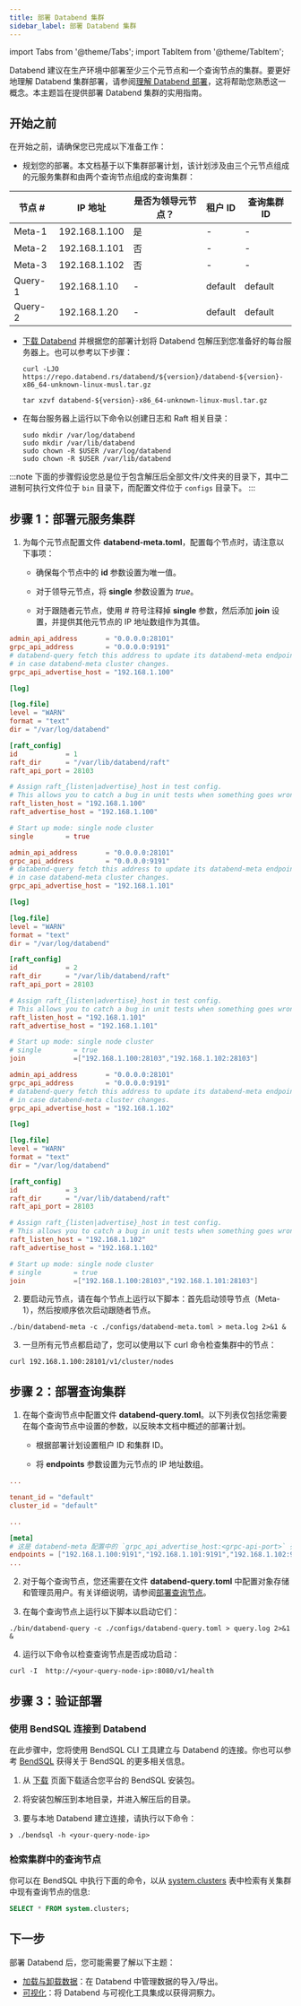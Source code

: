 ```yaml
---
title: 部署 Databend 集群
sidebar_label: 部署 Databend 集群
---
```


import Tabs from '@theme/Tabs';
import TabItem from '@theme/TabItem';

Databend 建议在生产环境中部署至少三个元节点和一个查询节点的集群。要更好地理解 Databend 集群部署，请参阅[理解 Databend 部署](../00-understanding-deployment-modes.md)，这将帮助您熟悉这一概念。本主题旨在提供部署 Databend 集群的实用指南。

## 开始之前

在开始之前，请确保您已完成以下准备工作：

- 规划您的部署。本文档基于以下集群部署计划，该计划涉及由三个元节点组成的元服务集群和由两个查询节点组成的查询集群：

| 节点 #  | IP 地址       | 是否为领导元节点？ | 租户 ID | 查询集群 ID |
| ------- | ------------- | ------------------ | ------- | ----------- |
| Meta-1  | 192.168.1.100 | 是                 | -       | -           |
| Meta-2  | 192.168.1.101 | 否                 | -       | -           |
| Meta-3  | 192.168.1.102 | 否                 | -       | -           |
| Query-1 | 192.168.1.10  | -                  | default | default     |
| Query-2 | 192.168.1.20  | -                  | default | default     |

- [下载 Databend](/download) 并根据您的部署计划将 Databend 包解压到您准备好的每台服务器上。也可以参考以下步骤：

  ```shell
  curl -LJO https://repo.databend.rs/databend/${version}/databend-${version}-x86_64-unknown-linux-musl.tar.gz

  tar xzvf databend-${version}-x86_64-unknown-linux-musl.tar.gz
  ```

- 在每台服务器上运行以下命令以创建日志和 Raft 相关目录：

  ```shell
  sudo mkdir /var/log/databend
  sudo mkdir /var/lib/databend
  sudo chown -R $USER /var/log/databend
  sudo chown -R $USER /var/lib/databend
  ```

:::note
下面的步骤假设您总是位于包含解压后全部文件/文件夹的目录下，其中二进制可执行文件位于 `bin` 目录下，而配置文件位于 `configs` 目录下。
:::

## 步骤 1：部署元服务集群

1. 为每个元节点配置文件 **databend-meta.toml**，配置每个节点时，请注意以下事项：

   - 确保每个节点中的 **id** 参数设置为唯一值。

   - 对于领导元节点，将 **single** 参数设置为 _true_。

   - 对于跟随者元节点，使用 # 符号注释掉 **single** 参数，然后添加 **join** 设置，并提供其他元节点的 IP 地址数组作为其值。

<Tabs>
  <TabItem value="Meta-1" label="Meta-1" default>

```toml title="databend-meta.toml"
admin_api_address       = "0.0.0.0:28101"
grpc_api_address        = "0.0.0.0:9191"
# databend-query fetch this address to update its databend-meta endpoints list,
# in case databend-meta cluster changes.
grpc_api_advertise_host = "192.168.1.100"

[log]

[log.file]
level = "WARN"
format = "text"
dir = "/var/log/databend"

[raft_config]
id            = 1
raft_dir      = "/var/lib/databend/raft"
raft_api_port = 28103

# Assign raft_{listen|advertise}_host in test config.
# This allows you to catch a bug in unit tests when something goes wrong in raft meta nodes communication.
raft_listen_host = "192.168.1.100"
raft_advertise_host = "192.168.1.100"

# Start up mode: single node cluster
single        = true
```

  </TabItem>
  <TabItem value="Meta-2" label="Meta-2">

```toml title="databend-meta.toml"
admin_api_address       = "0.0.0.0:28101"
grpc_api_address        = "0.0.0.0:9191"
# databend-query fetch this address to update its databend-meta endpoints list,
# in case databend-meta cluster changes.
grpc_api_advertise_host = "192.168.1.101"

[log]

[log.file]
level = "WARN"
format = "text"
dir = "/var/log/databend"

[raft_config]
id            = 2
raft_dir      = "/var/lib/databend/raft"
raft_api_port = 28103

# Assign raft_{listen|advertise}_host in test config.
# This allows you to catch a bug in unit tests when something goes wrong in raft meta nodes communication.
raft_listen_host = "192.168.1.101"
raft_advertise_host = "192.168.1.101"

# Start up mode: single node cluster
# single        = true
join            =["192.168.1.100:28103","192.168.1.102:28103"]
```

  </TabItem>
  <TabItem value="Meta-3" label="Meta-3">

```toml title="databend-meta.toml"
admin_api_address       = "0.0.0.0:28101"
grpc_api_address        = "0.0.0.0:9191"
# databend-query fetch this address to update its databend-meta endpoints list,
# in case databend-meta cluster changes.
grpc_api_advertise_host = "192.168.1.102"

[log]

[log.file]
level = "WARN"
format = "text"
dir = "/var/log/databend"

[raft_config]
id            = 3
raft_dir      = "/var/lib/databend/raft"
raft_api_port = 28103

# Assign raft_{listen|advertise}_host in test config.
# This allows you to catch a bug in unit tests when something goes wrong in raft meta nodes communication.
raft_listen_host = "192.168.1.102"
raft_advertise_host = "192.168.1.102"

# Start up mode: single node cluster
# single        = true
join            =["192.168.1.100:28103","192.168.1.101:28103"]
```

  </TabItem>
</Tabs>

2. 要启动元节点，请在每个节点上运行以下脚本：首先启动领导节点（Meta-1），然后按顺序依次启动跟随者节点。

```shell
./bin/databend-meta -c ./configs/databend-meta.toml > meta.log 2>&1 &
```

3. 一旦所有元节点都启动了，您可以使用以下 curl 命令检查集群中的节点：

```shell
curl 192.168.1.100:28101/v1/cluster/nodes
```

## 步骤 2：部署查询集群

1. 在每个查询节点中配置文件 **databend-query.toml**。以下列表仅包括您需要在每个查询节点中设置的参数，以反映本文档中概述的部署计划。

   - 根据部署计划设置租户 ID 和集群 ID。

   - 将 **endpoints** 参数设置为元节点的 IP 地址数组。

```toml title="databend-query.toml"
...

tenant_id = "default"
cluster_id = "default"

...

[meta]
# 这是 databend-meta 配置中的 `grpc_api_advertise_host:<grpc-api-port>` 列表
endpoints = ["192.168.1.100:9191","192.168.1.101:9191","192.168.1.102:9191"]
...
```

2. 对于每个查询节点，您还需要在文件 **databend-query.toml** 中配置对象存储和管理员用户。有关详细说明，请参阅[部署查询节点](../01-non-production/01-deploying-databend.md#deploying-a-query-node)。

3. 在每个查询节点上运行以下脚本以启动它们：

```shell
./bin/databend-query -c ./configs/databend-query.toml > query.log 2>&1 &
```

4. 运行以下命令以检查查询节点是否成功启动：

```shell
curl -I  http://<your-query-node-ip>:8080/v1/health
```

## 步骤 3：验证部署

### 使用 BendSQL 连接到 Databend

在此步骤中，您将使用 BendSQL CLI 工具建立与 Databend 的连接。你也可以参考 [BendSQL](../../../30-sql-clients/00-bendsql/index.md) 获得关于 BendSQL 的更多相关信息。

1. 从 [下载](/download) 页面下载适合您平台的 BendSQL 安装包。

2. 将安装包解压到本地目录，并进入解压后的目录。

3. 要与本地 Databend 建立连接，请执行以下命令：

```shell
❯ ./bendsql -h <your-query-node-ip>
```

### 检索集群中的查询节点

你可以在 BendSQL 中执行下面的命令，以从 [system.clusters](/sql/sql-reference/system-tables/system-clusters) 表中检索有关集群中现有查询节点的信息:

```sql
SELECT * FROM system.clusters;
```

## 下一步

部署 Databend 后，您可能需要了解以下主题：

- [加载与卸载数据](/guides/load-data)：在 Databend 中管理数据的导入/导出。
- [可视化](/guides/visualize)：将 Databend 与可视化工具集成以获得洞察力。
